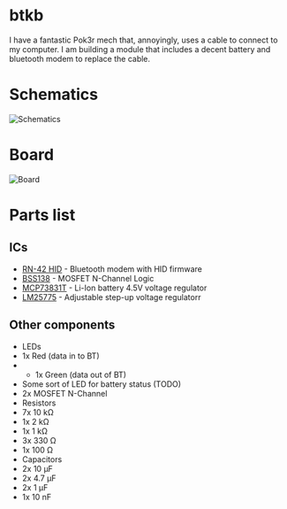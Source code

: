# btkb

I have a fantastic Pok3r mech that, annoyingly, uses a cable to connect to my computer. I am building a module that includes a decent battery and bluetooth modem to replace the cable.

# Schematics
![Schematics](https://raw.githubusercontent.com/HokieGeek/btkb/btkb.png)

# Board
![Board](https://raw.githubusercontent.com/HokieGeek/btkb/btkb.brd.png)

# Parts list
## ICs
- [RN-42 HID](http://www.sparkfun.com/datasheets/Wireless/Bluetooth/rn-42-ds.pdfdf) - Bluetooth modem with HID firmware
- [BSS138](https://www.fairchildsemi.com/datasheets/BS/BSS138.pdf) - MOSFET N-Channel Logic
- [MCP73831T](https://www.sparkfun.com/datasheets/Prototyping/Batteries/MCP73831T.pdf) - Li-Ion battery 4.5V voltage regulator
- [LM25775](http://www.ti.com/lit/ds/symlink/uc2577-adj.pdf) - Adjustable step-up voltage regulatorr

## Other components

* LEDs
 * 1x Red (data in to BT)
 * * 1x Green (data out of BT)
 * Some sort of LED for battery status (TODO)
* 2x MOSFET N-Channel
* Resistors
 * 7x 10 kΩ
 * 1x 2 kΩ
 * 1x 1 kΩ
 * 3x 330 Ω
 * 1x 100 Ω
* Capacitors
 * 2x 10 µF
 * 2x 4.7 µF
 * 2x 1 µF
 * 1x 10 nF
